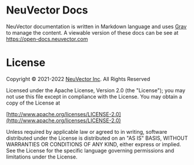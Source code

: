 # NeuVector Docs

NeuVector documentation is written in Markdown language and uses [Grav](https://getgrav.org/) to manage the content. 
A viewable version of these docs can be see at https://open-docs.neuvector.com

# License

Copyright © 2021-2022 [NeuVector Inc](https://neuvector.com). All Rights Reserved

Licensed under the Apache License, Version 2.0 (the "License");
you may not use this file except in compliance with the License.
You may obtain a copy of the License at

[http://www.apache.org/licenses/LICENSE-2.0](http://www.apache.org/licenses/LICENSE-2.0)

Unless required by applicable law or agreed to in writing, software
distributed under the License is distributed on an "AS IS" BASIS,
WITHOUT WARRANTIES OR CONDITIONS OF ANY KIND, either express or implied.
See the License for the specific language governing permissions and
limitations under the License.
